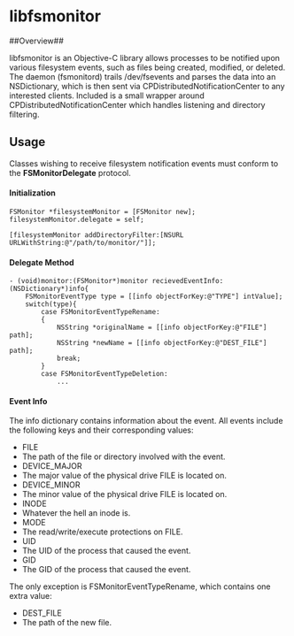 # libfsmonitor #

##Overview##

libfsmonitor is an Objective-C library allows processes to be notified upon various filesystem events, such as files being created, modified, or deleted. The daemon (fsmonitord) trails /dev/fsevents and parses the data into an NSDictionary, which is then sent via CPDistributedNotificationCenter to any interested clients. Included is a small wrapper around CPDistributedNotificationCenter which handles listening and directory filtering.

## Usage ##
Classes wishing to receive filesystem notification events must conform to the **FSMonitorDelegate** protocol.

#### Initialization ####

    FSMonitor *filesystemMonitor = [FSMonitor new];
    filesystemMonitor.delegate = self;

    [filesystemMonitor addDirectoryFilter:[NSURL URLWithString:@"/path/to/monitor/"]];

#### Delegate Method ####
    - (void)monitor:(FSMonitor*)monitor recievedEventInfo:(NSDictionary*)info{
        FSMonitorEventType type = [[info objectForKey:@"TYPE"] intValue];
        switch(type){
            case FSMonitorEventTypeRename:
            {
                NSString *originalName = [[info objectForKey:@"FILE"] path];
                NSString *newName = [[info objectForKey:@"DEST_FILE"] path];
                break;
            }
            case FSMonitorEventTypeDeletion:
                ...
#### Event Info ####
The info dictionary contains information about the event. All events include the following keys and their corresponding values:

* FILE
 * The path of the file or directory involved with the event.
* DEVICE_MAJOR
 * The major value of the physical drive FILE is located on.
* DEVICE_MINOR
 * The minor value of the physical drive FILE is located on.
* INODE
 * Whatever the hell an inode is.
* MODE
 * The read/write/execute protections on FILE.
* UID
 * The UID of the process that caused the event.
* GID
 * The GID of the process that caused the event.

The only exception is FSMonitorEventTypeRename, which contains one extra value:

* DEST_FILE
 * The path of the new file.
